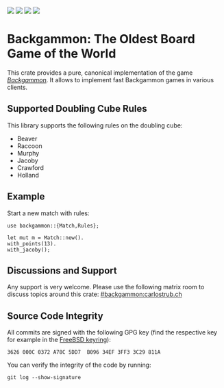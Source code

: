 [![](https://img.shields.io/crates/v/backgammon.svg)](https://crates.io/crates/backgammon) [![](https://badgen.net/codecov/c/bitbucket/carlostrub/backgammon)]() [![](https://docs.rs/backgammon/badge.svg)](https://docs.rs/backgammon) [![](https://img.shields.io/badge/License-BSD-brightgreen)](https://bitbucket.org/carlostrub/backgammon/src/develop/COPYRIGHT)
# Backgammon: The Oldest Board Game of the World
This crate provides a pure, canonical implementation of the game
[*Backgammon*](https://en.wikipedia.org/wiki/Backgammon). It allows to
implement fast Backgammon games in various clients.

## Supported Doubling Cube Rules
This library supports the following rules on the doubling cube:

* Beaver
* Raccoon
* Murphy
* Jacoby
* Crawford
* Holland

## Example
Start a new match with rules:
```
use backgammon::{Match,Rules};

let mut m = Match::new().
with_points(13).
with_jacoby();

```

## Discussions and Support
Any support is very welcome. Please use the following matrix room to discuss topics around this
crate: [#backgammon:carlostrub.ch](https://matrix.to/#/#backgammon:carlostrub.ch)

## Source Code Integrity
All commits are signed with the following GPG key (find the respective key for example in the
[FreeBSD keyring](https://www.freebsd.org/doc/pgpkeyring.txt)):

`3626 000C 0372 A78C 5DD7  B096 34EF 3FF3 3C29 811A`

You can verify the integrity of the code by running:

`git log --show-signature`
